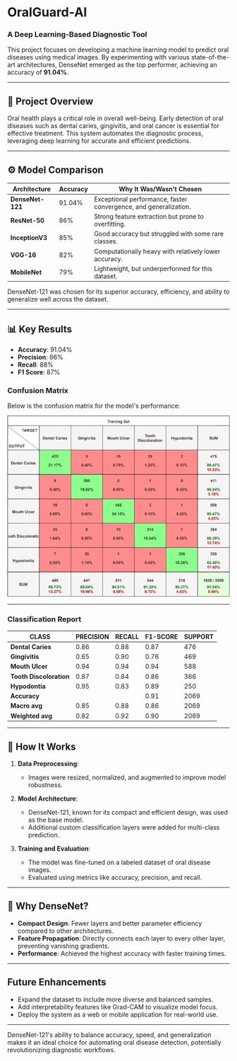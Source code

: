# OralGuard-AI  
### A Deep Learning-Based Diagnostic Tool  

This project focuses on developing a machine learning model to predict oral diseases using medical images. By experimenting with various state-of-the-art architectures, DenseNet emerged as the top performer, achieving an accuracy of **91.04%**.  

---

## 📌 Project Overview  
Oral health plays a critical role in overall well-being. Early detection of oral diseases such as dental caries, gingivitis, and oral cancer is essential for effective treatment. This system automates the diagnostic process, leveraging deep learning for accurate and efficient predictions.  

---

## ⚙️ Model Comparison  

| **Architecture**  | **Accuracy** | **Why It Was/Wasn't Chosen**                             |  
|--------------------|--------------|---------------------------------------------------------|  
| **DenseNet-121**   | 91.04%       | Exceptional performance, faster convergence, and generalization. |  
| **ResNet-50**      | 86%          | Strong feature extraction but prone to overfitting.     |  
| **InceptionV3**    | 85%          | Good accuracy but struggled with some rare classes.     |  
| **VGG-16**         | 82%          | Computationally heavy with relatively lower accuracy.   |  
| **MobileNet**      | 79%          | Lightweight, but underperformed for this dataset.       |  

DenseNet-121 was chosen for its superior accuracy, efficiency, and ability to generalize well across the dataset.  

---

## 📊 Key Results  
- **Accuracy**: 91.04%  
- **Precision**: 86%  
- **Recall**: 88%  
- **F1 Score**: 87%  

### Confusion Matrix  
Below is the confusion matrix for the model's performance:  

![Confusion Matrix](https://github.com/sajaltandon/OralGuard-AI/blob/main/result/Confusion%20Matrix.jpg)  

---

### Classification Report  

| CLASS                 | PRECISION | RECALL | F1-SCORE | SUPPORT |  
|-----------------------|-----------|--------|----------|---------|  
| **Dental Caries**     | 0.86      | 0.88   | 0.87     | 476     |  
| **Gingivitis**        | 0.65      | 0.90   | 0.76     | 469     |  
| **Mouth Ulcer**       | 0.94      | 0.94   | 0.94     | 588     |  
| **Tooth Discoloration** | 0.87      | 0.84   | 0.86     | 366     |  
| **Hypodontia**        | 0.95      | 0.83   | 0.89     | 250     |  
| **Accuracy**          |           |        | 0.91     | 2069    |  
| **Macro avg**         | 0.85      | 0.88   | 0.86     | 2069    |  
| **Weighted avg**      | 0.82      | 0.92   | 0.90     | 2069    |  

---

## 🚀 How It Works  
1. **Data Preprocessing**:  
   - Images were resized, normalized, and augmented to improve model robustness.  

2. **Model Architecture**:  
   - DenseNet-121, known for its compact and efficient design, was used as the base model.  
   - Additional custom classification layers were added for multi-class prediction.  

3. **Training and Evaluation**:  
   - The model was fine-tuned on a labeled dataset of oral disease images.  
   - Evaluated using metrics like accuracy, precision, and recall.  

---

## 🤔 Why DenseNet?  
- **Compact Design**: Fewer layers and better parameter efficiency compared to other architectures.  
- **Feature Propagation**: Directly connects each layer to every other layer, preventing vanishing gradients.  
- **Performance**: Achieved the highest accuracy with faster training times.  

---

## Future Enhancements  
- Expand the dataset to include more diverse and balanced samples.  
- Add interpretability features like Grad-CAM to visualize model focus.  
- Deploy the system as a web or mobile application for real-world use.  

---

DenseNet-121's ability to balance accuracy, speed, and generalization makes it an ideal choice for automating oral disease detection, potentially revolutionizing diagnostic workflows.
